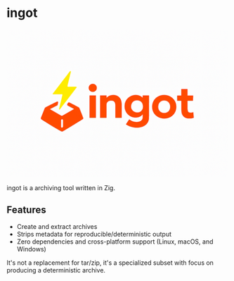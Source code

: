 # ingot

![ingot logo](./logo.png)

ingot is a archiving tool written in Zig.

## Features

- Create and extract archives
- Strips metadata for reproducible/deterministic output
- Zero dependencies and cross-platform support (Linux, macOS, and Windows)

It's not a replacement for tar/zip, it's a specialized subset with focus on producing a deterministic archive.
